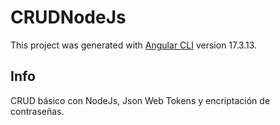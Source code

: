 # CRUDNodeJs

This project was generated with [Angular CLI](https://github.com/angular/angular-cli) version 17.3.13.

## Info

CRUD básico con NodeJs, Json Web Tokens y encriptación de contraseñas.


